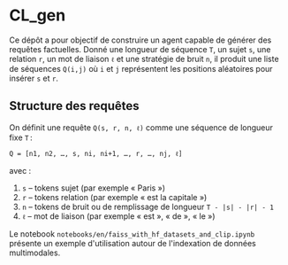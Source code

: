 # CL_gen

Ce dépôt a pour objectif de construire un agent capable de générer des requêtes factuelles. 
Donné une longueur de séquence `T`, un sujet `s`, une relation `r`, un mot de liaison `ℓ` et une stratégie de bruit `n`, 
il produit une liste de séquences `Q(i,j)` où `i` et `j` représentent les positions aléatoires pour insérer `s` et `r`.

## Structure des requêtes

On définit une requête `Q(s, r, n, ℓ)` comme une séquence de longueur fixe `T` :

```
Q = [n1, n2, …, s, ni, ni+1, …, r, …, nj, ℓ]
```

avec :

1. `s` – tokens sujet (par exemple « Paris »)
2. `r` – tokens relation (par exemple « est la capitale »)
3. `n` – tokens de bruit ou de remplissage de longueur `T - |s| - |r| - 1`
4. `ℓ` – mot de liaison (par exemple « est », « de », « le »)

Le notebook `notebooks/en/faiss_with_hf_datasets_and_clip.ipynb` présente un exemple d'utilisation autour de l'indexation de données multimodales.
